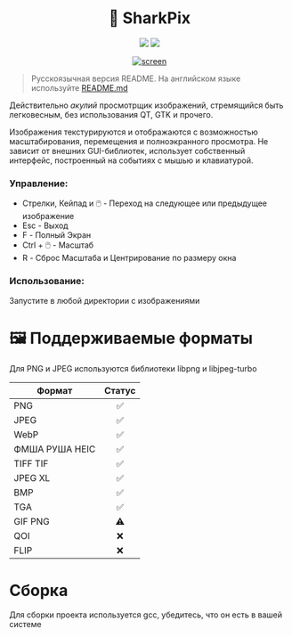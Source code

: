 <h1 align=center>🦈 SharkPix</h1>

<p align=center>
 <a href=""><img src="https://img.shields.io/badge/буль-буль-blue"></a>
 <a href=""><img src="https://img.shields.io/badge/РАННЯЯ%20АЛЬФА!-880808"></a>
</p>

<p align=center>
 <a href=""><img src="https://i.ibb.co/YTQHgd4D/screen.png" alt="screen" border="0"></a>
</p>

> Русскоязычная версия README. На английском языке используйте [README.md](README.md)

Действительно *акулий* просмотрщик изображений, стремящийся быть легковесным, без использования QT, GTK и прочего.

Изображения текстурируются и отображаются с возможностью масштабирования, перемещения и полноэкранного просмотра. Не зависит от внешних GUI-библиотек, использует собственный интерфейс, построенный на событиях с мышью и клавиатурой.

### Управление:
*  Стрелки, Кейпад и 🖱️ - Переход на следующее или предыдущее изображение
*  Esc - Выход
* F - Полный Экран
* Ctrl + 🖱️ - Масштаб
*  R - Сброс Масштаба и Центрирование по размеру окна

### Использование:
Запустите в любой директории с изображениями

# 🖼️ Поддерживаемые форматы

Для PNG и JPEG используются библиотеки libpng и libjpeg-turbo

Формат  | Статус
------------- | :-------------:
PNG  | ✅
JPEG | ✅
WebP | ✅
ФМША РУША HEIC| ✅
TIFF TIF| ✅
JPEG XL | ✅
BMP | ✅
TGA | ✅
GIF PNG | ⚠️
QOI | ❌
FLIP | ❌

# Сборка

Для сборки проекта используется gcc, убедитесь, что он есть в вашей системе
